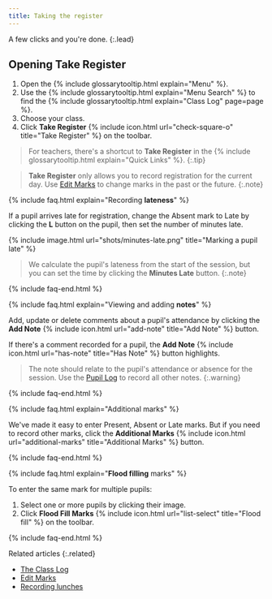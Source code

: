 ```yaml
---
title: Taking the register
---
```


A few clicks and you're done.
{:.lead}

## Opening Take Register

1. Open the {% include glossarytooltip.html explain="Menu" %}.
2. Use the {% include glossarytooltip.html explain="Menu Search" %} to find the {% include glossarytooltip.html explain="Class Log" page=page %}.
3. Choose your class.
4. Click **Take Register** {% include icon.html url="check-square-o" title="Take Register" %} on the toolbar.

> For teachers, there's a shortcut to **Take Register** in the {% include glossarytooltip.html explain="Quick Links" %}.
{:.tip}

> **Take Register** only allows you to record registration for the current day. Use [Edit Marks](../../schoolmanagement/attendance/edit-marks) to change marks in the past or the future.
{:.note}

{% include faq.html explain="Recording **lateness**" %}

If a pupil arrives late for registration, change the Absent mark to Late by clicking the **L** button on the pupil, then set the number of minutes late.

{% include image.html url="shots/minutes-late.png" title="Marking a pupil late" %}

> We calculate the pupil's lateness from the start of the session, but you can set the time by clicking the **Minutes Late** button.
{:.note}

{% include faq-end.html  %}

{% include faq.html explain="Viewing and adding **notes**" %}

Add, update or delete comments about a pupil's attendance by clicking the **Add Note** {% include icon.html url="add-note" title="Add Note" %} button.

If there's a comment recorded for a pupil, the **Add Note** {% include icon.html url="has-note" title="Has Note" %} button highlights.

> The note should relate to the pupil's attendance or absence for the session. Use the [Pupil Log](../plog/) to record all other notes.
{:.warning}

{% include faq-end.html  %}

{% include faq.html explain="Additional marks" %}

We've made it easy to enter Present, Absent or Late marks. But if you need to record other marks, click the **Additional Marks** {% include icon.html url="additional-marks" title="Additional Marks" %} button.

{% include faq-end.html  %}

{% include faq.html explain="**Flood filling** marks" %}

To enter the same mark for multiple pupils:

1. Select one or more pupils by clicking their image.
2. Click  **Flood Fill Marks** {% include icon.html url="list-select" title="Flood fill" %} on the toolbar.

{% include faq-end.html  %}

Related articles
{:.related}

* [The Class Log](index)
* [Edit Marks](../../schoolmanagement/attendance/edit-marks)
* [Recording lunches](dinner-register)
